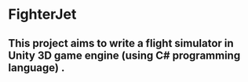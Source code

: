 # FighterJet

## This project aims to write a flight simulator in Unity 3D game engine (using C# programming language) . 



